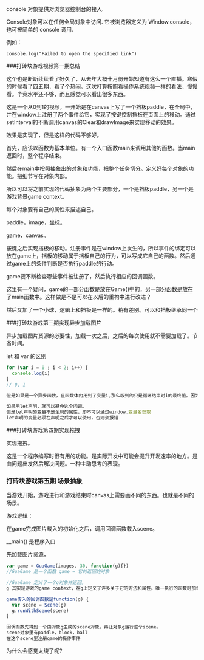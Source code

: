 console 对象提供对浏览器控制台的接入.

Console对象可以在任何全局对象中访问.
它被浏览器定义为 Window.console，也可被简单的 console 调用.

例如：

`console.log("Failed to open the specified link")`





###打砖块游戏视频第一期总结

这个也是断断续续看了好久了，从去年大概十月份开始知道有这么一个直播。寒假的时候看了四五期，看了个热闹。这次打算按照看操作系统视频一样的看法，慢慢看。毕竟水平还不够，而且感觉可以看出很多东西。



这是一个从0到1的视频，一开始是在canvas上写了一个挡板paddle，在全局中，并在window上注册了两个事件给它，实现了按键控制挡板在页面上的移动。通过setInterval的不断调用canvas的Clear和drawImage来实现移动的效果。



效果是实现了，但是这样的代码不够好。



首先，应该以函数为基本单位。有一个入口函数main来调用其他的函数。当main返回时，整个程序结束。

然后在main中按照抽象出的对象和功能，把整个任务切分。定义好每个对象的功能。把细节写在对象内部。



所以可以将之前实现的代码抽象为两个主要部分，一个是挡板paddle，另一个是游戏背景game context。

每个对象要有自己的属性来描述自己。

paddle，image，坐标。

game，canvas。



按键之后实现挡板的移动。注册事件是在window上发生的，所以事件的绑定可以放在game上，挡板的移动属于挡板自己的行为，可以写成它自己的函数。然后通过game上的条件判断是否执行paddle的行动。

game要不断检查哪些事件被注册了，然后执行相应的回调函数。

这里有一个疑问，game的一部分函数是放在Game()中的，另一部分函数是放在了main函数中。这样做是不是可以在以后的重构中进行改进？

然后又加了一个小球，逻辑上和挡板是一样的。稍有差别。可以和挡板继承同一个



###打砖块游戏第三期实现异步加载图片

异步加载图片资源的必要性，加载一次之后，之后的每次使用就不需要加载了。节省时间。



let 和 var 的区别

```javascript
for (var i = 0 ; i < 2; i++) {
  console.log(i)
}
// 0, 1

但是如果是一个异步函数，且函数体内用到了变量i,那么取到的只是循环结束时i的最终值。因为var 声明的变量的作用域是整个函数体。每次循环调用的并没有重新声明。

如果用let声明，就可以避免这个问题。
但是let声明的变量不是全局的属性，即不可以通过window.变量名获取
let声明的变量必须在声明之后才可以使用，否则会报错
```



###打砖块游戏第四期实现拖拽

实现拖拽。

这是一个程序编写时很有用的功能。是实际开发中可能会提升开发速率的地方。是由问题出发然后解决问题。一种主动思考的表现。



### 打砖块游戏第五期 场景抽象

当游戏开始，游戏进行和游戏结束时canvas上需要画不同的东西。也就是不同的场景。

游戏逻辑：

在game完成图片载入的初始化之后，调用回调函数载入scene。

__main() 是程序入口

先加载图片资源，

```javascript
var game = GuaGame(images, 30, function(g){})
//GuaGame 是一个函数 game = 它的返回的对象

//GuaGame 定义了一个g对象并返回。
g 其实是游戏的game context，在g上定义了许多关于它的方法和属性。唯一执行的函数时加载图片，当所有图片加载完成之后，调用g.__start()，然后g.__start()调用GuaGame传进来的第三个参数，回调函数。调用的时候传入对象g。

game传入的回调函数是function(g) {
  var scene = Scene(g)
  g.runWithScene(scene)
}

回调函数先得到一个由对象g生成的scene对象，再让对象g运行这个scene。
scene对象里有paddle，block，ball
在这个scene里注册game的操作事件
```

为什么会感觉太绕了呢?